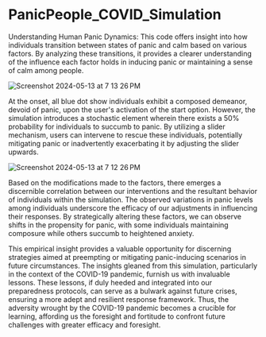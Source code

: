 # PanicPeople_COVID_Simulation

Understanding Human Panic Dynamics: This code offers insight into how individuals transition between states of panic and calm based on various factors. By analyzing these transitions, it provides a clearer understanding of the influence each factor holds in inducing panic or maintaining a sense of calm among people.

![Screenshot 2024-05-13 at 7 13 26 PM](https://github.com/Raval666/PanicPeople_COVID_Simulation/assets/163362281/c9b24a38-cf41-4fa9-ae78-a1d5cbc074a3)

At the onset, all blue dot show individuals exhibit a composed demeanor, devoid of panic, upon the user's activation of the start option. However, the simulation introduces a stochastic element wherein there exists a 50% probability for individuals to succumb to panic. By utilizing a slider mechanism, users can intervene to rescue these individuals, potentially mitigating panic or inadvertently exacerbating it by adjusting the slider upwards.

![Screenshot 2024-05-13 at 7 12 26 PM](https://github.com/Raval666/PanicPeople_COVID_Simulation/assets/163362281/d40ce585-430d-4560-a849-a8998fc9bdf1)


Based on the modifications made to the factors, there emerges a discernible correlation between our interventions and the resultant behavior of individuals within the simulation. The observed variations in panic levels among individuals underscore the efficacy of our adjustments in influencing their responses. By strategically altering these factors, we can observe shifts in the propensity for panic, with some individuals maintaining composure while others succumb to heightened anxiety.

This empirical insight provides a valuable opportunity for discerning strategies aimed at preempting or mitigating panic-inducing scenarios in future circumstances. The insights gleaned from this simulation, particularly in the context of the COVID-19 pandemic, furnish us with invaluable lessons. These lessons, if duly heeded and integrated into our preparedness protocols, can serve as a bulwark against future crises, ensuring a more adept and resilient response framework. Thus, the adversity wrought by the COVID-19 pandemic becomes a crucible for learning, affording us the foresight and fortitude to confront future challenges with greater efficacy and foresight.

